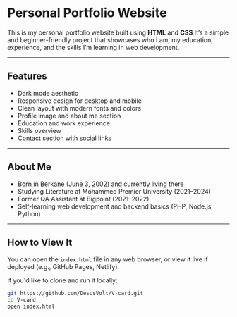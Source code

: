 

# Personal Portfolio Website

This is my personal portfolio website built using **HTML** and **CSS** 
It’s a simple and beginner-friendly project that showcases who I am, my education, experience, and the skills I’m learning in web development.

---

## Features

- Dark mode aesthetic
- Responsive design for desktop and mobile
- Clean layout with modern fonts and colors
- Profile image and about me section
- Education and work experience
- Skills overview
- Contact section with social links


---

## About Me

- Born in Berkane (June 3, 2002) and currently living there
- Studying Literature at Mohammed Premier University (2021–2024)
- Former QA Assistant at Bigpoint (2021–2022)
- Self-learning web development and backend basics (PHP, Node.js, Python)

---



## How to View It

You can open the `index.html` file in any web browser, or view it live if deployed (e.g., GitHub Pages, Netlify).

If you'd like to clone and run it locally:

```bash
git https://github.com/DesusVolt/V-card.git
cd V-card
open index.html
